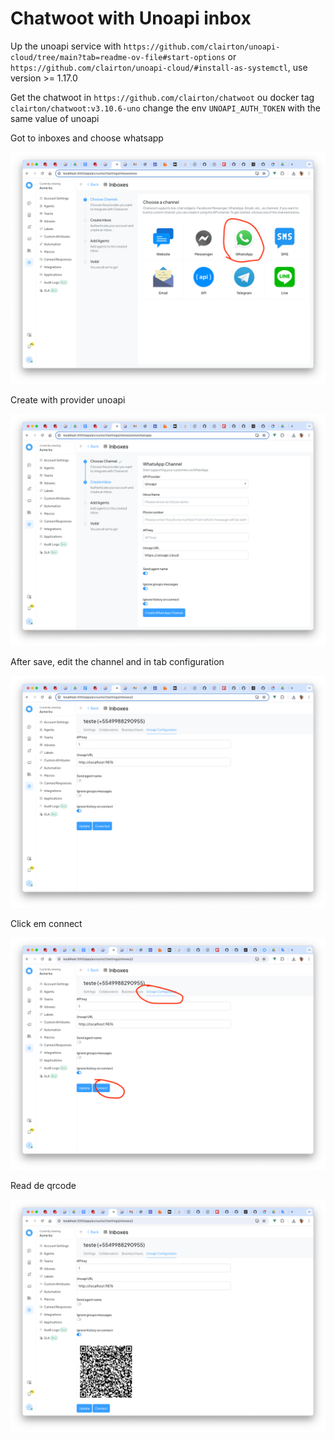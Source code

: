 # Chatwoot with Unoapi inbox


Up the unoapi service with `https://github.com/clairton/unoapi-cloud/tree/main?tab=readme-ov-file#start-options` or `https://github.com/clairton/unoapi-cloud/#install-as-systemctl`, use version >= 1.17.0


Get the chatwoot in `https://github.com/clairton/chatwoot` ou docker tag `clairton/chatwoot:v3.10.6-uno` change the env `UNOAPI_AUTH_TOKEN` with the same value of unoapi

Got to inboxes and choose whatsapp

![image](prints/channel.png)

Create with provider unoapi

![image](prints/create.png)

After save, edit the channel and in tab configuration

![image](prints/configuration.png)

Click em connect

![image](prints/connect.png)

Read de qrcode

![image](prints/read.png)
